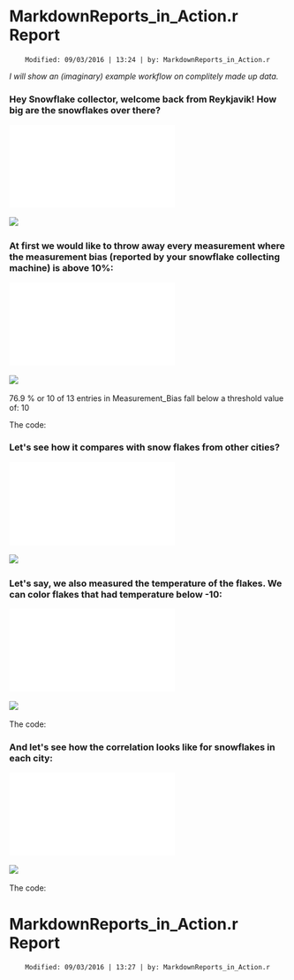 #  MarkdownReports_in_Action.r Report
		Modified: 09/03/2016 | 13:24 | by: MarkdownReports_in_Action.r

_I will show an (imaginary) example workflow on complitely made up data._

### Hey Snowflake collector, welcome back from Reykjavik! How big are the snowflakes over there?

![](SnowflakeSizes_Reykjavik.barplot.pdf)

![](Reports/MarkdownReports_in_Action/SnowflakeSizes_Reykjavik.barplot.png)

### At first we would like to throw away every  measurement where the measurement bias (reported by your snowflake collecting machine) is above 10%:

![](Measurement_Bias.barplot.pdf)

![](Reports/MarkdownReports_in_Action/Measurement_Bias.barplot.png)

 76.9 %  or  10  of  13  entries in  Measurement_Bias  fall below a threshold value of:  10

The code:

### Let's see how it compares with snow flakes from other cities?

![](SnowflakeSizes.stripchart.pdf)

![](Reports/MarkdownReports_in_Action/SnowflakeSizes.stripchart.png)

### Let's say, we also measured the temperature of the flakes. We can color flakes that had temperature below -10:

![](SnowflakeSizes_colored_by_temp.stripchart.pdf)

![](Reports/MarkdownReports_in_Action/SnowflakeSizes_colored_by_temp.stripchart.png)

The code:

### And let's see how the correlation looks like for snowflakes in each city:

![](Mean_Snowflake_Size_and_Temp.plot.pdf)

![](Reports/MarkdownReports_in_Action/Mean_Snowflake_Size_and_Temp.plot.png)

The code:
#  MarkdownReports_in_Action.r Report
		Modified: 09/03/2016 | 13:27 | by: MarkdownReports_in_Action.r
